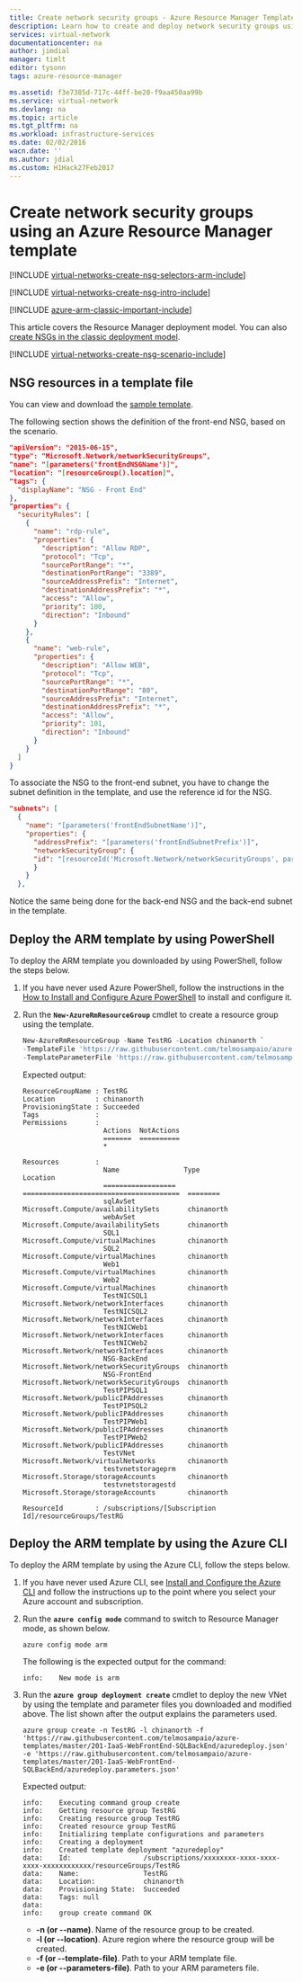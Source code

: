```yaml
---
title: Create network security groups - Azure Resource Manager Template| Azure
description: Learn how to create and deploy network security groups using an Azure Resource Manager template.
services: virtual-network
documentationcenter: na
author: jimdial
manager: timlt
editor: tysonn
tags: azure-resource-manager

ms.assetid: f3e7385d-717c-44ff-be20-f9aa450aa99b
ms.service: virtual-network
ms.devlang: na
ms.topic: article
ms.tgt_pltfrm: na
ms.workload: infrastructure-services
ms.date: 02/02/2016
wacn.date: ''
ms.author: jdial
ms.custom: H1Hack27Feb2017
---
```


# Create network security groups using an Azure Resource Manager template

[!INCLUDE [virtual-networks-create-nsg-selectors-arm-include](../../includes/virtual-networks-create-nsg-selectors-arm-include.md)]

[!INCLUDE [virtual-networks-create-nsg-intro-include](../../includes/virtual-networks-create-nsg-intro-include.md)]

[!INCLUDE [azure-arm-classic-important-include](../../includes/azure-arm-classic-important-include.md)]

This article covers the Resource Manager deployment model. You can also [create NSGs in the classic deployment model](./virtual-networks-create-nsg-classic-ps.md).

[!INCLUDE [virtual-networks-create-nsg-scenario-include](../../includes/virtual-networks-create-nsg-scenario-include.md)]

## NSG resources in a template file
You can view and download the [sample template](https://raw.githubusercontent.com/telmosampaio/azure-templates/master/201-IaaS-WebFrontEnd-SQLBackEnd/NSGs.json).

The following section shows the definition of the front-end NSG, based on the scenario.

```json
"apiVersion": "2015-06-15",
"type": "Microsoft.Network/networkSecurityGroups",
"name": "[parameters('frontEndNSGName')]",
"location": "[resourceGroup().location]",
"tags": {
  "displayName": "NSG - Front End"
},
"properties": {
  "securityRules": [
    {
      "name": "rdp-rule",
      "properties": {
        "description": "Allow RDP",
        "protocol": "Tcp",
        "sourcePortRange": "*",
        "destinationPortRange": "3389",
        "sourceAddressPrefix": "Internet",
        "destinationAddressPrefix": "*",
        "access": "Allow",
        "priority": 100,
        "direction": "Inbound"
      }
    },
    {
      "name": "web-rule",
      "properties": {
        "description": "Allow WEB",
        "protocol": "Tcp",
        "sourcePortRange": "*",
        "destinationPortRange": "80",
        "sourceAddressPrefix": "Internet",
        "destinationAddressPrefix": "*",
        "access": "Allow",
        "priority": 101,
        "direction": "Inbound"
      }
    }
  ]
}
```

To associate the NSG to the front-end subnet, you have to change the subnet definition in the template, and use the reference id for the NSG.

```json
"subnets": [
  {
    "name": "[parameters('frontEndSubnetName')]",
    "properties": {
      "addressPrefix": "[parameters('frontEndSubnetPrefix')]",
      "networkSecurityGroup": {
      "id": "[resourceId('Microsoft.Network/networkSecurityGroups', parameters('frontEndNSGName'))]"
      }
    }
  }, 
```

Notice the same being done for the back-end NSG and the back-end subnet in the template.

## Deploy the ARM template by using PowerShell
To deploy the ARM template you downloaded by using PowerShell, follow the steps below.

1. If you have never used Azure PowerShell, follow the instructions in the [How to Install and Configure Azure PowerShell](https://docs.microsoft.com/powershell/azureps-cmdlets-docs) to install and configure it.
2. Run the **`New-AzureRmResourceGroup`** cmdlet to create a resource group using the template.

    ```powershell
    New-AzureRmResourceGroup -Name TestRG -Location chinanorth `
    -TemplateFile 'https://raw.githubusercontent.com/telmosampaio/azure-templates/master/201-IaaS-WebFrontEnd-SQLBackEnd/azuredeploy.json' `
    -TemplateParameterFile 'https://raw.githubusercontent.com/telmosampaio/azure-templates/master/201-IaaS-WebFrontEnd-SQLBackEnd/azuredeploy.parameters.json'
    ```

    Expected output:

    ```
    ResourceGroupName : TestRG
    Location          : chinanorth
    ProvisioningState : Succeeded
    Tags              :
    Permissions       :
                        Actions  NotActions
                        =======  ==========
                        *                  

    Resources         :
                        Name                Type                                     Location
                        ==================  =======================================  ========
                        sqlAvSet            Microsoft.Compute/availabilitySets       chinanorth  
                        webAvSet            Microsoft.Compute/availabilitySets       chinanorth  
                        SQL1                Microsoft.Compute/virtualMachines        chinanorth  
                        SQL2                Microsoft.Compute/virtualMachines        chinanorth  
                        Web1                Microsoft.Compute/virtualMachines        chinanorth  
                        Web2                Microsoft.Compute/virtualMachines        chinanorth  
                        TestNICSQL1         Microsoft.Network/networkInterfaces      chinanorth  
                        TestNICSQL2         Microsoft.Network/networkInterfaces      chinanorth  
                        TestNICWeb1         Microsoft.Network/networkInterfaces      chinanorth  
                        TestNICWeb2         Microsoft.Network/networkInterfaces      chinanorth  
                        NSG-BackEnd         Microsoft.Network/networkSecurityGroups  chinanorth  
                        NSG-FrontEnd        Microsoft.Network/networkSecurityGroups  chinanorth  
                        TestPIPSQL1         Microsoft.Network/publicIPAddresses      chinanorth  
                        TestPIPSQL2         Microsoft.Network/publicIPAddresses      chinanorth  
                        TestPIPWeb1         Microsoft.Network/publicIPAddresses      chinanorth  
                        TestPIPWeb2         Microsoft.Network/publicIPAddresses      chinanorth  
                        TestVNet            Microsoft.Network/virtualNetworks        chinanorth  
                        testvnetstorageprm  Microsoft.Storage/storageAccounts        chinanorth  
                        testvnetstoragestd  Microsoft.Storage/storageAccounts        chinanorth  

    ResourceId        : /subscriptions/[Subscription Id]/resourceGroups/TestRG
    ```

## Deploy the ARM template by using the Azure CLI
To deploy the ARM template by using the Azure CLI, follow the steps below.

1. If you have never used Azure CLI, see [Install and Configure the Azure CLI](/documentation/articles/cli-install-nodejs/) and follow the instructions up to the point where you select your Azure account and subscription.
2. Run the **`azure config mode`** command to switch to Resource Manager mode, as shown below.

    ```azurecli
    azure config mode arm
    ```

    The following is the expected output for the command:

    ```
    info:    New mode is arm
    ```

3. Run the **`azure group deployment create`** cmdlet to deploy the new VNet by using the template and parameter files you downloaded and modified above. The list shown after the output explains the parameters used.

    ```azurecli
    azure group create -n TestRG -l chinanorth -f 'https://raw.githubusercontent.com/telmosampaio/azure-templates/master/201-IaaS-WebFrontEnd-SQLBackEnd/azuredeploy.json' -e 'https://raw.githubusercontent.com/telmosampaio/azure-templates/master/201-IaaS-WebFrontEnd-SQLBackEnd/azuredeploy.parameters.json'
    ```

    Expected output:

    ```
    info:    Executing command group create
    info:    Getting resource group TestRG
    info:    Creating resource group TestRG
    info:    Created resource group TestRG
    info:    Initializing template configurations and parameters
    info:    Creating a deployment
    info:    Created template deployment "azuredeploy"
    data:    Id:                  /subscriptions/xxxxxxxx-xxxx-xxxx-xxxx-xxxxxxxxxxxx/resourceGroups/TestRG
    data:    Name:                TestRG
    data:    Location:            chinanorth
    data:    Provisioning State:  Succeeded
    data:    Tags: null
    data:    
    info:    group create command OK
    ```

    * **-n (or --name)**. Name of the resource group to be created.
    * **-l (or --location)**. Azure region where the resource group will be created.
    * **-f (or --template-file)**. Path to your ARM template file.
    * **-e (or --parameters-file)**. Path to your ARM parameters file.